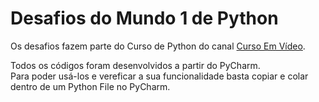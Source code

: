 # Desafios do Mundo 1 de Python

Os desafios fazem parte do Curso de Python do canal <a href='https://www.youtube.com/c/CursoemV%C3%ADdeo'>Curso Em Vídeo</a>.

Todos os códigos foram desenvolvidos a partir do PyCharm. <br>
Para poder usá-los e vereficar a sua funcionalidade basta copiar e colar dentro de um Python File no PyCharm.
